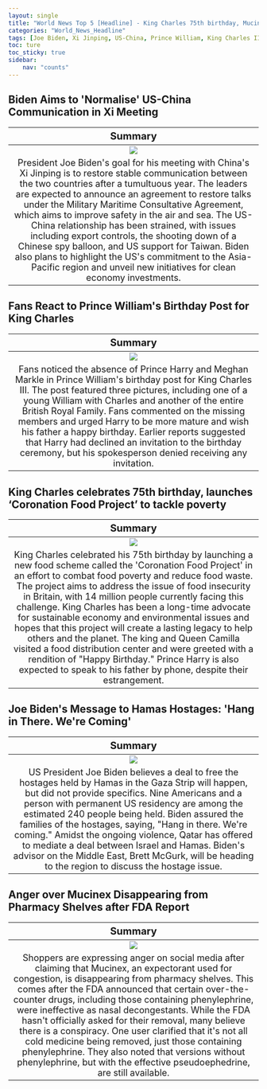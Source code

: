```yaml
---
layout: single
title: "World News Top 5 [Headline] - King Charles 75th birthday, Mucinex, Hamas Hostages"
categories: "World_News_Headline"
tags: [Joe Biden, Xi Jinping, US-China, Prince William, King Charles III, Prince Harry, Hamas, Mucinex, FDA]
toc: ture
toc_sticky: true
sidebar:
    nav: "counts"
---
```


<style>
table th:first-of-type {
    width: 100%;
    font-size: 20px;
}
table td:nth-of-type(1) {
    width: 100%;
    font-size: 18px;
}
</style>

## Biden Aims to 'Normalise' US-China Communication in Xi Meeting

Summary | 
:---:|
![](/assets/images/2023-11-15-World_News_Headline_231115_1-1.webp) |
President Joe Biden's goal for his meeting with China's Xi Jinping is to restore stable communication between the two countries after a tumultuous year. The leaders are expected to announce an agreement to restore talks under the Military Maritime Consultative Agreement, which aims to improve safety in the air and sea. The US-China relationship has been strained, with issues including export controls, the shooting down of a Chinese spy balloon, and US support for Taiwan. Biden also plans to highlight the US's commitment to the Asia-Pacific region and unveil new initiatives for clean economy investments. |

## Fans React to Prince William's Birthday Post for King Charles

Summary | 
:---:|
![](/assets/images/2023-11-15-World_News_Headline_231115_1-2.webp) |
Fans noticed the absence of Prince Harry and Meghan Markle in Prince William's birthday post for King Charles III. The post featured three pictures, including one of a young William with Charles and another of the entire British Royal Family. Fans commented on the missing members and urged Harry to be more mature and wish his father a happy birthday. Earlier reports suggested that Harry had declined an invitation to the birthday ceremony, but his spokesperson denied receiving any invitation. |

## King Charles celebrates 75th birthday, launches ‘Coronation Food Project’ to tackle poverty

Summary | 
:---:|
![](/assets/images/2023-11-15-World_News_Headline_231115_1-3.webp) |
King Charles celebrated his 75th birthday by launching a new food scheme called the 'Coronation Food Project' in an effort to combat food poverty and reduce food waste. The project aims to address the issue of food insecurity in Britain, with 14 million people currently facing this challenge. King Charles has been a long-time advocate for sustainable economy and environmental issues and hopes that this project will create a lasting legacy to help others and the planet. The king and Queen Camilla visited a food distribution center and were greeted with a rendition of "Happy Birthday." Prince Harry is also expected to speak to his father by phone, despite their estrangement. |

## Joe Biden's Message to Hamas Hostages: 'Hang in There. We're Coming'

Summary | 
:---:|
![](/assets/images/2023-11-15-World_News_Headline_231115_1-4.webp) |
US President Joe Biden believes a deal to free the hostages held by Hamas in the Gaza Strip will happen, but did not provide specifics. Nine Americans and a person with permanent US residency are among the estimated 240 people being held. Biden assured the families of the hostages, saying, "Hang in there. We're coming." Amidst the ongoing violence, Qatar has offered to mediate a deal between Israel and Hamas. Biden's advisor on the Middle East, Brett McGurk, will be heading to the region to discuss the hostage issue. |

## Anger over Mucinex Disappearing from Pharmacy Shelves after FDA Report

Summary | 
:---:|
![](/assets/images/2023-11-15-World_News_Headline_231115_1-5.webp) |
Shoppers are expressing anger on social media after claiming that Mucinex, an expectorant used for congestion, is disappearing from pharmacy shelves. This comes after the FDA announced that certain over-the-counter drugs, including those containing phenylephrine, were ineffective as nasal decongestants. While the FDA hasn't officially asked for their removal, many believe there is a conspiracy. One user clarified that it's not all cold medicine being removed, just those containing phenylephrine. They also noted that versions without phenylephrine, but with the effective pseudoephedrine, are still available. |